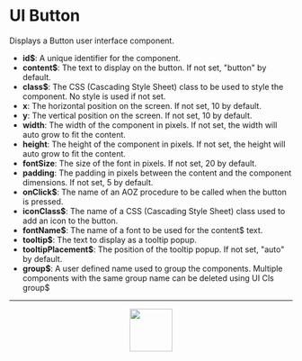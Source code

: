 # UI Button
Displays a Button user interface component.
- **id&dollar;**: A unique identifier for the component.
- **content&dollar;**: The text to display on the button. If not set, "button" by default.
- **class&dollar;**: The CSS (Cascading Style Sheet) class to be used to style the component. No style is used if not set.
- **x**: The horizontal position on the screen. If not set, 10 by default.
- **y**: The vertical position on the screen. If not set, 10 by default.
- **width**: The width of the component in pixels. If not set, the width will auto grow to fit the content.
- **height**: The height of the component in pixels. If not set, the height will auto grow to fit the content.
- **fontSize**: The size of the font in pixels. If not set, 20 by default.
- **padding**: The padding in pixels between the content and the component dimensions. If not set, 5 by default.
- **onClick&dollar;**: The name of an AOZ procedure to be called when the button is pressed.
- **iconClass&dollar;**: The name of a CSS (Cascading Style Sheet) class used to add an icon to the button.
- **fontName&dollar;**: The name of a font to be used for the content&dollar; text.
- **tooltip&dollar;**: The text to display as a tooltip popup.
- **tooltipPlacement&dollar;**: The position of the tooltip popup. If not set, "auto" by default.
- **group&dollar;**: A user defined name used to group the components. Multiple components with the same group name can be deleted using UI Cls group&dollar;
---
<p align="center"><img valign="middle" width="76px" src="https://drive.google.com/uc?export=view&id=1c2KO0LJpvMS9X9CAGV6dOfciR7OWhdKA" /></p>